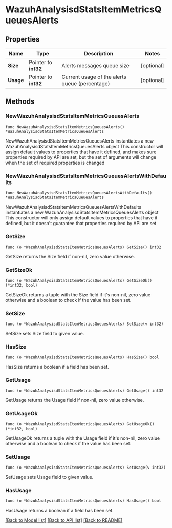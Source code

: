 # WazuhAnalysisdStatsItemMetricsQueuesAlerts

## Properties

Name | Type | Description | Notes
------------ | ------------- | ------------- | -------------
**Size** | Pointer to **int32** | Alerts messages queue size | [optional] 
**Usage** | Pointer to **int32** | Current usage of the alerts queue (percentage) | [optional] 

## Methods

### NewWazuhAnalysisdStatsItemMetricsQueuesAlerts

`func NewWazuhAnalysisdStatsItemMetricsQueuesAlerts() *WazuhAnalysisdStatsItemMetricsQueuesAlerts`

NewWazuhAnalysisdStatsItemMetricsQueuesAlerts instantiates a new WazuhAnalysisdStatsItemMetricsQueuesAlerts object
This constructor will assign default values to properties that have it defined,
and makes sure properties required by API are set, but the set of arguments
will change when the set of required properties is changed

### NewWazuhAnalysisdStatsItemMetricsQueuesAlertsWithDefaults

`func NewWazuhAnalysisdStatsItemMetricsQueuesAlertsWithDefaults() *WazuhAnalysisdStatsItemMetricsQueuesAlerts`

NewWazuhAnalysisdStatsItemMetricsQueuesAlertsWithDefaults instantiates a new WazuhAnalysisdStatsItemMetricsQueuesAlerts object
This constructor will only assign default values to properties that have it defined,
but it doesn't guarantee that properties required by API are set

### GetSize

`func (o *WazuhAnalysisdStatsItemMetricsQueuesAlerts) GetSize() int32`

GetSize returns the Size field if non-nil, zero value otherwise.

### GetSizeOk

`func (o *WazuhAnalysisdStatsItemMetricsQueuesAlerts) GetSizeOk() (*int32, bool)`

GetSizeOk returns a tuple with the Size field if it's non-nil, zero value otherwise
and a boolean to check if the value has been set.

### SetSize

`func (o *WazuhAnalysisdStatsItemMetricsQueuesAlerts) SetSize(v int32)`

SetSize sets Size field to given value.

### HasSize

`func (o *WazuhAnalysisdStatsItemMetricsQueuesAlerts) HasSize() bool`

HasSize returns a boolean if a field has been set.

### GetUsage

`func (o *WazuhAnalysisdStatsItemMetricsQueuesAlerts) GetUsage() int32`

GetUsage returns the Usage field if non-nil, zero value otherwise.

### GetUsageOk

`func (o *WazuhAnalysisdStatsItemMetricsQueuesAlerts) GetUsageOk() (*int32, bool)`

GetUsageOk returns a tuple with the Usage field if it's non-nil, zero value otherwise
and a boolean to check if the value has been set.

### SetUsage

`func (o *WazuhAnalysisdStatsItemMetricsQueuesAlerts) SetUsage(v int32)`

SetUsage sets Usage field to given value.

### HasUsage

`func (o *WazuhAnalysisdStatsItemMetricsQueuesAlerts) HasUsage() bool`

HasUsage returns a boolean if a field has been set.


[[Back to Model list]](../README.md#documentation-for-models) [[Back to API list]](../README.md#documentation-for-api-endpoints) [[Back to README]](../README.md)


